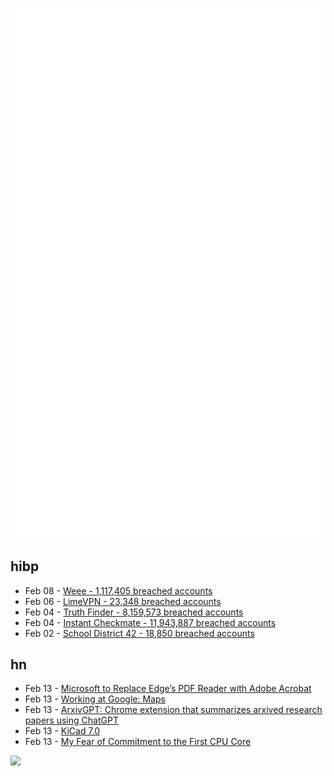 ![Metrics](https://raw.githubusercontent.com/phixion/phixion/master/metrics.svg)

## hibp

<!--
for https://github.com/phixion/phixion/blob/main/.github/workflows/feeds.yml
-->
<!--START_SECTION:haveibeenpwnd-->
- Feb 08 - [Weee - 1,117,405 breached accounts](https://haveibeenpwned.com/PwnedWebsites#Weee)
- Feb 06 - [LimeVPN - 23,348 breached accounts](https://haveibeenpwned.com/PwnedWebsites#LimeVPN)
- Feb 04 - [Truth Finder - 8,159,573 breached accounts](https://haveibeenpwned.com/PwnedWebsites#TruthFinder)
- Feb 04 - [Instant Checkmate - 11,943,887 breached accounts](https://haveibeenpwned.com/PwnedWebsites#InstantCheckmate)
- Feb 02 - [School District 42 - 18,850 breached accounts](https://haveibeenpwned.com/PwnedWebsites#SchoolDistrict42)
<!--END_SECTION:haveibeenpwnd-->

## hn

<!--
for https://github.com/phixion/phixion/blob/main/.github/workflows/feeds.yml
-->
<!--START_SECTION:hn-->
- Feb 13 - [Microsoft to Replace Edge’s PDF Reader with Adobe Acrobat](https://www.theregister.com/2023/02/10/microsoft_edge_pdf_acrobat/)
- Feb 13 - [Working at Google: Maps](https://albertcory50.substack.com/p/working-at-google-maps)
- Feb 13 - [ArxivGPT: Chrome extension that summarizes arxived research papers using ChatGPT](https://github.com/hunkimForks/chatgpt-arxiv-extension)
- Feb 13 - [KiCad 7.0](https://www.kicad.org/blog/2023/02/Version-7.0.0-Released/)
- Feb 13 - [My Fear of Commitment to the First CPU Core](https://www.jabperf.com/my-fear-of-commitment-to-the-1st-cpu-core/)
<!--END_SECTION:hn-->

<!--
for https://yhype.me
-->
![](https://hit.yhype.me/github/profile?user_id=13013670)
